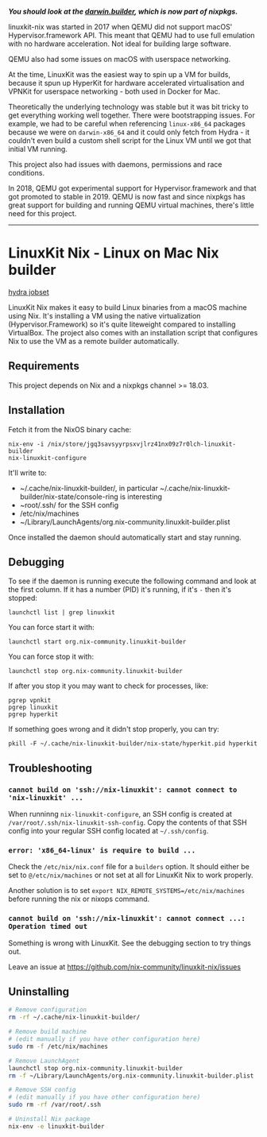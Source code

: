 *__You should look at the
[darwin.builder](https://nixos.org/manual/nixpkgs/unstable/#sec-darwin-builder),
which is now part of nixpkgs.__*

linuxkit-nix was started in 2017 when QEMU did not support macOS'
Hypervisor.framework API. This meant that QEMU had to use full
emulation with no hardware acceleration. Not ideal for building large
software.

QEMU also had some issues on macOS with userspace networking.

At the time, LinuxKit was the easiest way to spin up a VM for builds,
because it spun up HyperKit for hardware accelerated virtualisation
and VPNKit for userspace networking - both used in Docker for Mac.

Theoretically the underlying technology was stable but it was bit
tricky to get everything working well together. There were
bootstrapping issues. For example, we had to be careful when
referencing `linux-x86_64` packages because we were on `darwin-x86_64`
and it could only fetch from Hydra - it couldn't even build a custom
shell script for the Linux VM until we got that initial VM running.

This project also had issues with daemons, permissions and race
conditions.

In 2018, QEMU got experimental support for Hypervisor.framework and
that got promoted to stable in 2019. QEMU is now fast and since
nixpkgs has great support for building and running QEMU virtual
machines, there's little need for this project.

---

# LinuxKit Nix - Linux on Mac Nix builder

[hydra jobset](https://hydra.nixos.org/jobset/linux-on-mac-builder/master)

LinuxKit Nix makes it easy to build Linux binaries from a macOS machine using
Nix. It's installing a VM using the native virtualization
(Hypervisor.Framework) so it's quite liteweight compared to installing
VirtualBox. The project also comes with an installation script that configures
Nix to use the VM as a remote builder automatically.

## Requirements

This project depends on Nix and a nixpkgs channel >= 18.03.

## Installation

Fetch it from the NixOS binary cache:

    nix-env -i /nix/store/jgq3savsyyrpsxvjlrz41nx09z7r0lch-linuxkit-builder
    nix-linuxkit-configure
    
It'll write to:

 - ~/.cache/nix-linuxkit-builder/, in particular
   ~/.cache/nix-linuxkit-builder/nix-state/console-ring is interesting
 - ~root/.ssh/ for the SSH config
 - /etc/nix/machines
 - ~/Library/LaunchAgents/org.nix-community.linuxkit-builder.plist

Once installed the daemon should automatically start and stay running.

## Debugging

To see if the daemon is running execute the following command and look at the
first column. If it has a number (PID) it's running, if it's `-` then it's
stopped:

    launchctl list | grep linuxkit

You can force start it with:

    launchctl start org.nix-community.linuxkit-builder

You can force stop it with:

    launchctl stop org.nix-community.linuxkit-builder

If after you stop it you may want to check for processes, like:

    pgrep vpnkit
    pgrep linuxkit
    pgrep hyperkit

If something goes wrong and it didn't stop properly, you can try:

    pkill -F ~/.cache/nix-linuxkit-builder/nix-state/hyperkit.pid hyperkit

## Troubleshooting

### `cannot build on 'ssh://nix-linuxkit': cannot connect to 'nix-linuxkit' ...`

When runninng `nix-linuxkit-configure`, an SSH config is created at
`/var/root/.ssh/nix-linuxkit-ssh-config`. Copy the contents of that SSH config
into your regular SSH config located at `~/.ssh/config`.

### `error: 'x86_64-linux' is require to build ...`

Check the `/etc/nix/nix.conf` file for a `builders` option. It should either
be set to `@/etc/nix/machines` or not set at all for LinuxKit Nix to work
properly.

Another solution is to set `export NIX_REMOTE_SYSTEMS=/etc/nix/machines`
before running the nix or nixops command.

### `cannot build on 'ssh://nix-linuxkit': cannot connect ...: Operation timed out`

Something is wrong with LinuxKit. See the debugging section to try things out.

Leave an issue at https://github.com/nix-community/linuxkit-nix/issues

## Uninstalling

```sh
# Remove configuration
rm -rf ~/.cache/nix-linuxkit-builder/

# Remove build machine
# (edit manually if you have other configuration here)
sudo rm -f /etc/nix/machines

# Remove LaunchAgent
launchctl stop org.nix-community.linuxkit-builder
rm -f ~/Library/LaunchAgents/org.nix-community.linuxkit-builder.plist

# Remove SSH config
# (edit manually if you have other configuration here)
sudo rm -rf /var/root/.ssh

# Uninstall Nix package
nix-env -e linuxkit-builder
```
